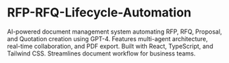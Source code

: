 # RFP-RFQ-Lifecycle-Automation
AI-powered document management system automating RFP, RFQ, Proposal, and Quotation creation using GPT-4. Features multi-agent architecture, real-time collaboration, and PDF export. Built with React, TypeScript, and Tailwind CSS. Streamlines document workflow for business teams.
